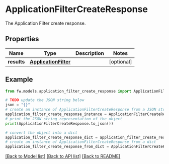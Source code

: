# ApplicationFilterCreateResponse

The Application Filter create response.

## Properties

Name | Type | Description | Notes
------------ | ------------- | ------------- | -------------
**results** | [**ApplicationFilter**](ApplicationFilter.md) |  | [optional] 

## Example

```python
from fw.models.application_filter_create_response import ApplicationFilterCreateResponse

# TODO update the JSON string below
json = "{}"
# create an instance of ApplicationFilterCreateResponse from a JSON string
application_filter_create_response_instance = ApplicationFilterCreateResponse.from_json(json)
# print the JSON string representation of the object
print(ApplicationFilterCreateResponse.to_json())

# convert the object into a dict
application_filter_create_response_dict = application_filter_create_response_instance.to_dict()
# create an instance of ApplicationFilterCreateResponse from a dict
application_filter_create_response_from_dict = ApplicationFilterCreateResponse.from_dict(application_filter_create_response_dict)
```
[[Back to Model list]](../README.md#documentation-for-models) [[Back to API list]](../README.md#documentation-for-api-endpoints) [[Back to README]](../README.md)


